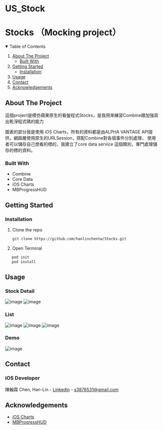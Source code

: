 # US_Stock

# Stocks （Mocking project）

<!-- TABLE OF CONTENTS -->
<details open="open">
  <summary>Table of Contents</summary>
  <ol>
    <li>
      <a href="#about-the-project">About The Project</a>
      <ul>
        <li><a href="#built-with">Built With</a></li>
      </ul>
    </li>
    <li>
      <a href="#getting-started">Getting Started</a>
      <ul>
        <li><a href="#installation">Installation</a></li>
      </ul>
    </li>
    <li><a href="#usage">Usage</a></li>
    <li><a href="#contact">Contact</a></li>
    <li><a href="#acknowledgements">Acknowledgements</a></li>
  </ol>
</details>

<!-- ABOUT THE PROJECT -->
## About The Project
這個project是模仿蘋果原生的看盤程式Stocks，是我用來練習Combine跟加強寫出乾淨程式碼的能力

圖表的部分我是使用 iOS Charts，所有的資料都是由ALPHA VANTAGE API提供，網路層使用原生的URLSession，搭配Combine對各個事件分別處理，
使用者可以儲存自己想看的標的，我建立了core data service 這個類別，專門處理儲存的標的資料。

### Built With

* Combine
* Core Data
* iOS Charts
* MBProgressHUD


<!-- GETTING STARTED -->
## Getting Started

### Installation

1. Clone the repo
   ```sh
   git clone https://github.com/hanlinchentw/Stocks.git
   ```
2. Open Terminal 
```sh
   pod init
   pod install
   ```
<!-- Usage -->
## Usage 
### Stock Detail
![image](https://github.com/hanlinchentw/Stocks/blob/main/Stock_Detail.png)
![image](https://github.com/hanlinchentw/Stocks/blob/main/Stock_Chart_demo.gif)

### List
![image](https://github.com/hanlinchentw/Stocks/blob/main/Stock_List.png)
![image](https://github.com/hanlinchentw/Stocks/blob/main/Stock_add.png)
![image](https://github.com/hanlinchentw/Stocks/blob/main/Stock_delete.png)

### Demo
![image](https://github.com/hanlinchentw/Stocks/blob/main/Stock%20Gif.gif)

<!-- CONTACT -->
## Contact

### iOS Developer
陳翰霖 Chen, Han-Lin - [Linkedin](https://www.linkedin.com/in/han-lin-chen-07b635200/) - s3876531@gmail.com

<!-- ACKNOWLEDGEMENTS -->
## Acknowledgements
* [iOS Charts](https://github.com/danielgindi/Charts)
* [MBProgressHUD](https://github.com/jdg/MBProgressHUD)
